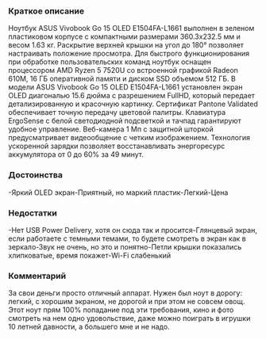 ### **Краткое описание**
Ноутбук ASUS Vivobook Go 15 OLED E1504FA-L1661 выполнен в зеленом пластиковом корпусе с компактными размерами 360.3x232.5 мм и весом 1.63 кг. Раскрытие верхней крышки на угол до 180° позволяет настраивать положение просмотра. Для быстрого функционирования при обработке пользовательских команд ноутбук оснащен процессором AMD Ryzen 5 7520U со встроенной графикой Radeon 610M, 16 ГБ оперативной памяти и диском SSD объемом 512 ГБ.  В модели ASUS Vivobook Go 15 OLED E1504FA-L1661 установлен экран OLED диагональю 15.6 дюйма с разрешением FullHD, который передает детализированную и красочную картинку. Сертификат Pantone Validated обеспечивает точную передачу цветовой палитры. Клавиатура ErgoSense с белой светодиодной подсветкой и тачпад гарантируют удобное управление. Веб-камера 1 Мп с защитной шторкой предусматривает видеообщение с четким изображением. Технология ускоренной зарядки позволяет восстанавливать энергоресурс аккумулятора от 0 до 60% за 49 минут.

### **Достоинства**
-Яркий OLED экран-Приятный, но маркий пластик-Легкий-Цена

### **Недостатки**
-Нет USB Power Delivery, хотя он сюда так и просится-Глянцевый экран, если работаете с темными темами, то будете смотреть в экран как в зеркало-Звук не очень, но это и понятно-Петли крышки показались хлипковатые, время покажет-Wi-Fi слабенький

### **Комментарий**
За свои деньги просто отличный аппарат. Нужен был ноут в дорогу: легкий, с хорошим экраном, не дорогой и при этом не совсем овощ. Этот ноут прям 100% попадание под эти требования, кино и фото смотреть на нем одно удовольствие, даже можно поиграть в игрушки 10 летней давности, а большего мне и не надо.
